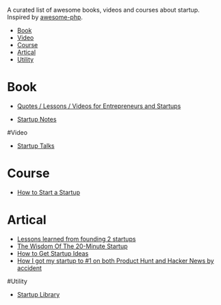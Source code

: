 A curated list of awesome books, videos and courses about startup. Inspired by [awesome-php](https://github.com/vinta/awesome-python).

- [Book](#book)
- [Video](#video)
- [Course](#Course)
- [Artical](#Artical)
- [Utility](#Utility)

# Book
* [Quotes / Lessons / Videos for Entrepreneurs and Startups](http://www.blockshelf.com/)

* [Startup Notes](http://startupnotes.org/#page/1)

#Video
* [Startup Talks](http://startuptalks.tv/)

# Course

* [How to Start a Startup](http://startupclass.samaltman.com/)

# Artical

* [Lessons learned from founding 2 startups](https://medium.com/chasing-magic/lessons-learned-from-founding-2-startups-74581d496113)
* [The Wisdom Of The 20-Minute Startup](http://www.fastcolabs.com/3023152/open-company/the-wisdom-of-the-20-minute-startup)
* [How to Get Startup Ideas](http://paulgraham.com/startupideas.html)
* [How I got my startup to #1 on both Product Hunt and Hacker News by accident](https://levels.io/product-hunt-hacker-news-number-one/)

#Utility

* [Startup Library](http://www.ycombinator.com/resources/#individuals)